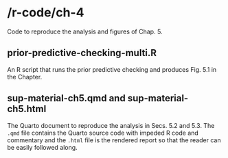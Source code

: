 # /r-code/ch-4

Code to reproduce the analysis and figures of Chap. 5.

## prior-predictive-checking-multi.R

An R script that runs the prior predictive checking and produces Fig. 5.1 in the Chapter.

## sup-material-ch5.qmd and sup-material-ch5.html

The Quarto document to reproduce the analysis in Secs. 5.2 and 5.3. The `.qmd` file contains the Quarto source code with impeded R code and commentary and the `.html` file is the rendered report so that the reader can be easily followed along.

